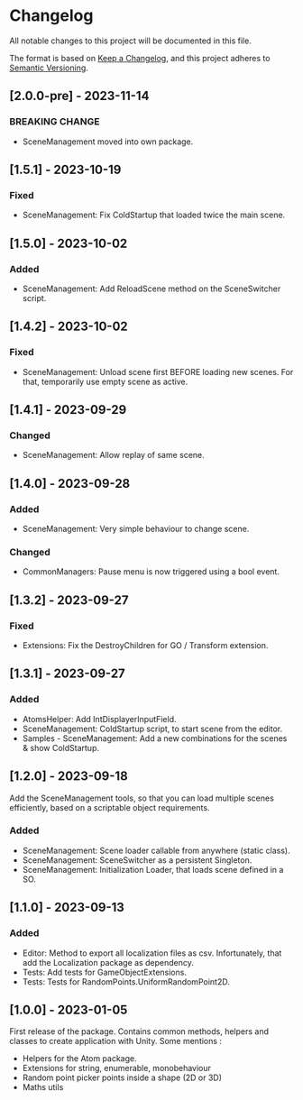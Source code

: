 # Changelog
All notable changes to this project will be documented in this file.

The format is based on [Keep a Changelog](https://keepachangelog.com/en/1.0.0/),
and this project adheres to [Semantic Versioning](https://semver.org/spec/v2.0.0.html).


## [2.0.0-pre] - 2023-11-14
### BREAKING CHANGE
- SceneManagement moved into own package.


## [1.5.1] - 2023-10-19
### Fixed
- SceneManagement: Fix ColdStartup that loaded twice the main scene.


## [1.5.0] - 2023-10-02
### Added
- SceneManagement: Add ReloadScene method on the SceneSwitcher script.


## [1.4.2] - 2023-10-02
### Fixed
- SceneManagement: Unload scene first BEFORE loading new scenes. For that, temporarily use empty scene as active.


## [1.4.1] - 2023-09-29
### Changed
- SceneManagement: Allow replay of same scene.


## [1.4.0] - 2023-09-28
### Added
- SceneManagement: Very simple behaviour to change scene.

### Changed
- CommonManagers: Pause menu is now triggered using a bool event.


## [1.3.2] - 2023-09-27
### Fixed
- Extensions: Fix the DestroyChildren for GO / Transform extension.


## [1.3.1] - 2023-09-27
### Added
- AtomsHelper: Add IntDisplayerInputField.
- SceneManagement: ColdStartup script, to start scene from the editor.
- Samples - SceneManagement: Add a new combinations for the scenes & show ColdStartup.


## [1.2.0] - 2023-09-18
Add the SceneManagement tools, so that you can load multiple scenes efficiently, based on a scriptable object requirements.

### Added
- SceneManagement: Scene loader callable from anywhere (static class).
- SceneManagement: SceneSwitcher as a persistent Singleton.
- SceneManagement: Initialization Loader, that loads scene defined in a SO.


## [1.1.0] - 2023-09-13
### Added
- Editor: Method to export all localization files as csv. Infortunately, that add the Localization package as dependency.
- Tests: Add tests for GameObjectExtensions.
- Tests: Tests for RandomPoints.UniformRandomPoint2D.


## [1.0.0] - 2023-01-05
First release of the package.
Contains common methods, helpers and classes to create application with Unity.
Some mentions :
- Helpers for the Atom package.
- Extensions for string, enumerable, monobehaviour
- Random point picker points inside a shape (2D or 3D)
- Maths utils
